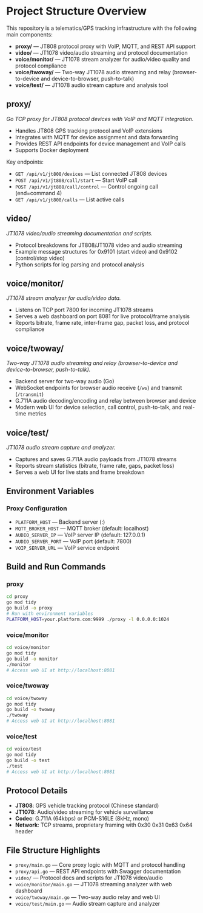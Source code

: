 # Project Structure Overview

This repository is a telematics/GPS tracking infrastructure with the following main components:

- **proxy/** — JT808 protocol proxy with VoIP, MQTT, and REST API support
- **video/** — JT1078 video/audio streaming and protocol documentation
- **voice/monitor/** — JT1078 stream analyzer for audio/video quality and protocol compliance
- **voice/twoway/** — Two-way JT1078 audio streaming and relay (browser-to-device and device-to-browser, push-to-talk)
- **voice/test/** — JT1078 audio stream capture and analysis tool

## proxy/
*Go TCP proxy for JT808 protocol devices with VoIP and MQTT integration.*

- Handles JT808 GPS tracking protocol and VoIP extensions
- Integrates with MQTT for device assignment and data forwarding
- Provides REST API endpoints for device management and VoIP calls
- Supports Docker deployment

Key endpoints:
- `GET /api/v1/jt808/devices` — List connected JT808 devices
- `POST /api/v1/jt808/call/start` — Start VoIP call
- `POST /api/v1/jt808/call/control` — Control ongoing call (end=command 4)
- `GET /api/v1/jt808/calls` — List active calls

## video/
*JT1078 video/audio streaming documentation and scripts.*

- Protocol breakdowns for JT808/JT1078 video and audio streaming
- Example message structures for 0x9101 (start video) and 0x9102 (control/stop video)
- Python scripts for log parsing and protocol analysis

## voice/monitor/
*JT1078 stream analyzer for audio/video data.*

- Listens on TCP port 7800 for incoming JT1078 streams
- Serves a web dashboard on port 8081 for live protocol/frame analysis
- Reports bitrate, frame rate, inter-frame gap, packet loss, and protocol compliance

## voice/twoway/
*Two-way JT1078 audio streaming and relay (browser-to-device and device-to-browser, push-to-talk).* 

- Backend server for two-way audio (Go)
- WebSocket endpoints for browser audio receive (`/ws`) and transmit (`/transmit`)
- G.711A audio decoding/encoding and relay between browser and device
- Modern web UI for device selection, call control, push-to-talk, and real-time metrics

## voice/test/
*JT1078 audio stream capture and analyzer.*

- Captures and saves G.711A audio payloads from JT1078 streams
- Reports stream statistics (bitrate, frame rate, gaps, packet loss)
- Serves a web UI for live stats and frame breakdown

## Environment Variables

### Proxy Configuration
- `PLATFORM_HOST` — Backend server (<host>:<port>)
- `MQTT_BROKER_HOST` — MQTT broker (default: localhost)
- `AUDIO_SERVER_IP` — VoIP server IP (default: 127.0.0.1)
- `AUDIO_SERVER_PORT` — VoIP port (default: 7800)
- `VOIP_SERVER_URL` — VoIP service endpoint

## Build and Run Commands

### proxy
```bash
cd proxy
go mod tidy
go build -o proxy
# Run with environment variables
PLATFORM_HOST=your.platform.com:9999 ./proxy -l 0.0.0.0:1024
```

### voice/monitor
```bash
cd voice/monitor
go mod tidy
go build -o monitor
./monitor
# Access web UI at http://localhost:8081
```

### voice/twoway
```bash
cd voice/twoway
go mod tidy
go build -o twoway
./twoway
# Access web UI at http://localhost:8081
```

### voice/test
```bash
cd voice/test
go mod tidy
go build -o test
./test
# Access web UI at http://localhost:8081
```

## Protocol Details

- **JT808**: GPS vehicle tracking protocol (Chinese standard)
- **JT1078**: Audio/video streaming for vehicle surveillance
- **Codec**: G.711A (64kbps) or PCM-S16LE (8kHz, mono)
- **Network**: TCP streams, proprietary framing with 0x30 0x31 0x63 0x64 header

## File Structure Highlights

- `proxy/main.go` — Core proxy logic with MQTT and protocol handling
- `proxy/api.go` — REST API endpoints with Swagger documentation
- `video/` — Protocol docs and scripts for JT1078 video/audio
- `voice/monitor/main.go` — JT1078 streaming analyzer with web dashboard
- `voice/twoway/main.go` — Two-way audio relay and web UI
- `voice/test/main.go` — Audio stream capture and analyzer